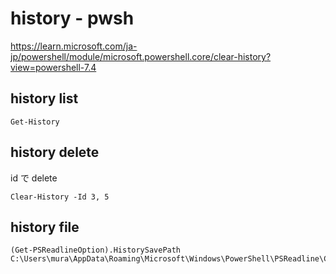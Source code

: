 
# history  -  pwsh


https://learn.microsoft.com/ja-jp/powershell/module/microsoft.powershell.core/clear-history?view=powershell-7.4


## history list

```
Get-History
```


## history delete

id で delete

```
Clear-History -Id 3, 5
```



## history file

```
(Get-PSReadlineOption).HistorySavePath
C:\Users\mura\AppData\Roaming\Microsoft\Windows\PowerShell\PSReadline\ConsoleHost_history.txt
```


